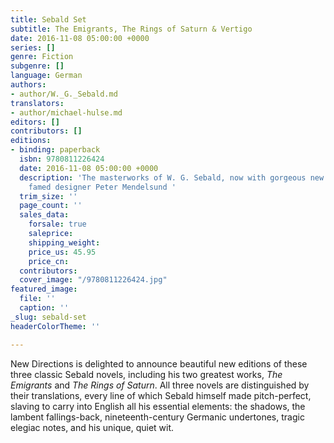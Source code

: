 ```yaml
---
title: Sebald Set
subtitle: The Emigrants, The Rings of Saturn & Vertigo
date: 2016-11-08 05:00:00 +0000
series: []
genre: Fiction
subgenre: []
language: German
authors:
- author/W._G._Sebald.md
translators:
- author/michael-hulse.md
editors: []
contributors: []
editions:
- binding: paperback
  isbn: 9780811226424
  date: 2016-11-08 05:00:00 +0000
  description: 'The masterworks of W. G. Sebald, now with gorgeous new covers by the
    famed designer Peter Mendelsund '
  trim_size: ''
  page_count: ''
  sales_data:
    forsale: true
    saleprice: 
    shipping_weight: 
    price_us: 45.95
    price_cn: 
  contributors: 
  cover_image: "/9780811226424.jpg"
featured_image:
  file: ''
  caption: ''
_slug: sebald-set
headerColorTheme: ''

---
```

New Directions is delighted to announce beautiful new editions of these three classic Sebald novels, including his two greatest works, _The Emigrants_ and _The Rings of Saturn_. All three novels are distinguished by their translations, every line of which Sebald himself made pitch-perfect, slaving to carry into English all his essential elements: the shadows, the lambent fallings-back, nineteenth-century Germanic undertones, tragic elegiac notes, and his unique, quiet wit.

